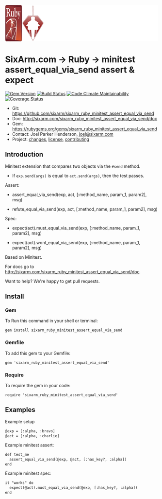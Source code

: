 <img src="README.png" width="960" height="120" alt="README" />

# SixArm.com → Ruby → minitest<br> assert_equal_via_send assert & expect

<!--header-open-->

[![Gem Version](https://badge.fury.io/rb/sixarm_ruby_minitest_assert_equal_via_send.svg)](http://badge.fury.io/rb/sixarm_ruby_minitest_assert_equal_via_send)
[![Build Status](https://travis-ci.org/SixArm/sixarm_ruby_minitest_assert_equal_via_send.png)](https://travis-ci.org/SixArm/sixarm_ruby_minitest_assert_equal_via_send)
[![Code Climate Maintainability](https://api.codeclimate.com/v1/badges/d4ab7df02c1d65f0e8e2/maintainability)](https://codeclimate.com/github/SixArm/sixarm_ruby_minitest_assert_equal_via_send/maintainability)
[![Coverage Status](https://coveralls.io/repos/SixArm/sixarm_ruby_minitest_assert_equal_via_send/badge.svg?branch=master&service=github)](https://coveralls.io/github/SixArm/sixarm_ruby_minitest_assert_equal_via_send?branch=master)

* Git: <https://github.com/sixarm/sixarm_ruby_minitest_assert_equal_via_send>
* Doc: <http://sixarm.com/sixarm_ruby_minitest_assert_equal_via_send/doc>
* Gem: <https://rubygems.org/gems/sixarm_ruby_minitest_assert_equal_via_send>
* Contact: Joel Parker Henderson, <joel@sixarm.com>
* Project: [changes](CHANGES.md), [license](LICENSE.md), [contributing](CONTRIBUTING.md)

<!--header-shut-->

## Introduction

Minitest extension that compares two objects via the `#send` method.

  * If `exp.send(args)` is equal to `act.send(args)`, then the test passes. 

Assert:

   * assert_equal_via_send(exp, act, [:method_name, param_1, param2], msg)

   * refute_equal_via_send(exp, act, [:method_name, param_1, param2], msg)

Spec:

   * expect(act).must_equal_via_send(exp, [:method_name, param_1, param2], msg)

   * expect(act).wont_equal_via_send(exp, [:method_name, param_1, param2], msg)

Based on Minitest.

For docs go to <http://sixarm.com/sixarm_ruby_minitest_assert_equal_via_send/doc>

Want to help? We're happy to get pull requests.


<!--install-open-->

## Install

### Gem

To Run this command in your shell or terminal:

    gem install sixarm_ruby_minitest_assert_equal_via_send

### Gemfile

To add this gem to your Gemfile:

    gem 'sixarm_ruby_minitest_assert_equal_via_send'

### Require

To require the gem in your code:

    require 'sixarm_ruby_minitest_assert_equal_via_send'

<!--install-shut-->


## Examples

Example setup

    @exp = [:alpha, :bravo]
    @act = [:alpha, :charlie]

Example minitest assert:

    def test_me
      assert_equal_via_send(@exp, @act, [:has_key?, :alpha])
    end

Example minitest spec:

    it "works" do
      expect(@act).must_equal_via_send(@exp, [:has_key?, :alpha])
    end

